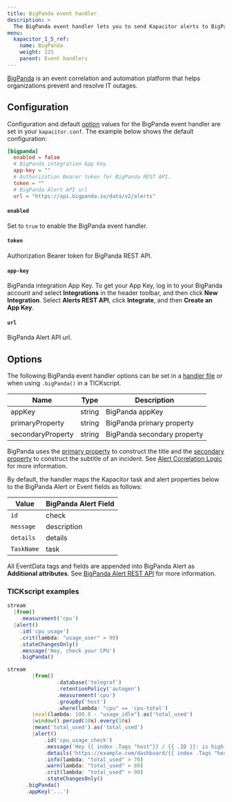 ```yaml
---
title: BigPanda event handler
description: >
  The BigPanda event handler lets you to send Kapacitor alerts to BigPanda. This page includes configuration options and usage examples.
menu:
  kapacitor_1_5_ref:
    name: BigPanda
    weight: 225
    parent: Event handlers
---
```


[BigPanda](https://bigpanda.io/) is an event correlation and automation platform that helps organizations prevent and resolve IT outages.

## Configuration

Configuration and default [option](#options) values for the BigPanda event
handler are set in your `kapacitor.conf`.
The example below shows the default configuration:

```toml
[bigpanda]
  enabled = false
  # BigPanda integration App Key
  app-key = ""
  # Authorization Bearer token for BigPanda REST API.  
  token = ""
  # BigPanda Alert API url  
  url = "https://api.bigpanda.io/data/v2/alerts"  
```
#### `enabled`

Set to `true` to enable the BigPanda event handler.

#### `token`

Authorization Bearer token for BigPanda REST API.  

#### `app-key`

BigPanda integration App Key. To get your App Key, log in to your BigPanda account and select **Integrations** in the header toolbar, and then click **New Integration**.
Select **Alerts REST API**, click **Integrate**, and then **Create an App Key**.
 
#### `url`

BigPanda Alert API url. 

## Options

The following BigPanda event handler options can be set in a
[handler file](/kapacitor/v1.5/event_handlers/#create-a-topic-handler-with-a-handler-file) or when using
`.bigPanda()` in a TICKscript. 

| Name                | Type                   | Description                                                                                              |
| ----                | ----                   | -----------                                                                                              |
| appKey              | string                 | BigPanda appKey |
| primaryProperty     | string                 | BigPanda primary property |
| secondaryProperty   | string                 | BigPanda secondary property |

BigPanda uses the [primary property](https://docs.bigpanda.io/docs/primary_property) to construct the title 
and the [secondary property](https://docs.bigpanda.io/docs/secondary_property) to construct the subtitle of an incident.
See [Alert Correlation Logic](https://docs.bigpanda.io/docs/alert-correlation-logic) for more information.

By default, the handler maps the Kapacitor task and alert properties below to the BigPanda Alert or Event fields as follows:

| Value           | BigPanda Alert Field       |
| ----            | ----                       |
| `id`            | check                      |
| `message`       | description                |
| `details`       | details                    |
| `TaskName`      | task                       | 

All EventData tags and fields are appended into BigPanda Alert as **Additional attributes**. See 
[BigPanda Alert REST API](https://docs.bigpanda.io/reference#alerts) for more information. 

### TICKscript examples

```js
stream
  |from()
    .measurement('cpu')
  |alert()
    .id('cpu_usage')
    .crit(lambda: "usage_user" > 90)
    .stateChangesOnly()
    .message('Hey, check your CPU')
    .bigPanda()
```

```js
stream
        |from()
                .database('telegraf')
                .retentionPolicy('autogen')
                .measurement('cpu')
                .groupBy('host')
                .where(lambda: "cpu" == 'cpu-total')
        |eval(lambda: 100.0 - "usage_idle").as('total_used')
        |window().period(10s).every(10s)
        |mean('total_used').as('total_used')
        |alert()
            .id('cpu_usage_check')
            .message('Hey {{ index .Tags "host"}} / {{ .ID }}: is high!')
            .details('https://example.com/dashboard/{{ index .Tags "host"}}')
            .info(lambda: "total_used" > 70)
            .warn(lambda: "total_used" > 80)
            .crit(lambda: "total_used" > 90)
            .stateChangesOnly()
      .bigPanda()
      .appKey('...')
```
